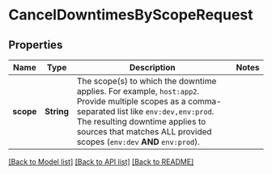 # CancelDowntimesByScopeRequest

## Properties

Name | Type | Description | Notes
------------ | ------------- | ------------- | -------------
**scope** | **String** | The scope(s) to which the downtime applies. For example, `host:app2`. Provide multiple scopes as a comma-separated list like `env:dev,env:prod`. The resulting downtime applies to sources that matches ALL provided scopes (`env:dev` **AND** `env:prod`). | 

[[Back to Model list]](../README.md#documentation-for-models) [[Back to API list]](../README.md#documentation-for-api-endpoints) [[Back to README]](../README.md)


